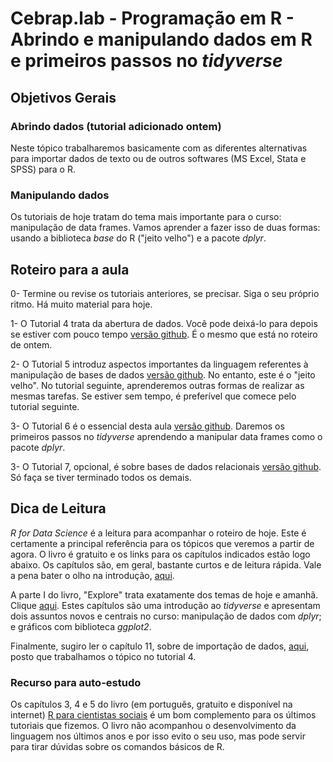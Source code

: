 #  Cebrap.lab - Programação em R - Abrindo e manipulando dados em R e primeiros passos no _tidyverse_

## Objetivos Gerais

### Abrindo dados (tutorial adicionado ontem)

Neste tópico trabalharemos basicamente com as diferentes alternativas para importar dados de texto ou de outros softwares (MS Excel, Stata e SPSS) para o R. 

### Manipulando dados

Os tutoriais de hoje tratam do tema mais importante para o curso: manipulação de data frames. Vamos aprender a fazer isso de duas formas: usando a biblioteca _base_ do R ("jeito velho") e a pacote _dplyr_.

## Roteiro para a aula

0- Termine ou revise os tutoriais anteriores, se precisar. Siga o seu próprio ritmo. Há muito material para hoje.

1- O Tutorial 4 trata da abertura de dados. Você pode deixá-lo para depois se estiver com pouco tempo [versão github](https://github.com/leobarone/cebrap_lab_programacao_r/blob/master/tutorials/tutorial04.Rmd). É o mesmo que está no roteiro de ontem.

2- O Tutorial 5 introduz aspectos importantes da linguagem referentes à manipulação de bases de dados [versão github](https://github.com/leobarone/cebrap_lab_programacao_r/blob/master/tutorials/tutorial05.Rmd). No entanto, este é o "jeito velho". No tutorial seguinte, aprenderemos outras formas de realizar as mesmas tarefas. Se estiver sem tempo, é preferível que comece pelo tutorial seguinte.

3- O Tutorial 6 é o essencial desta aula [versão github](https://github.com/leobarone/cebrap_lab_programacao_r/blob/master/tutorials/tutorial04.Rmd). Daremos os primeiros passos no _tidyverse_ aprendendo a manipular data frames como o pacote _dplyr_. 

3- O Tutorial 7, opcional, é sobre bases de dados relacionais [versão github](https://github.com/leobarone/cebrap_lab_programacao_r/blob/master/tutorials/tutorial07.Rmd). Só faça se tiver terminado todos os demais.

## Dica de Leitura

_R for Data Science_ é a leitura para acompanhar o roteiro de hoje. Este é certamente a principal referência para os tópicos que veremos a partir de agora. O livro é gratuito e os links para os capítulos indicados estão logo abaixo. Os capítulos são, em geral, bastante curtos e de leitura rápida. Vale a pena bater o olho na introdução, [aqui](http://r4ds.had.co.nz/introduction.html).

A parte I do livro, "Explore" trata exatamente dos temas de hoje e amanhã. Clique [aqui](http://r4ds.had.co.nz/explore-intro.html). Estes capítulos são uma introdução ao _tidyverse_ e apresentam dois assuntos novos e centrais no curso: manipulação de dados com _dplyr_; e gráficos com biblioteca _ggplot2_. 

Finalmente, sugiro ler o capítulo 11, sobre de importação de dados, [aqui](http://r4ds.had.co.nz/data-import.html), posto que trabalhamos o tópico no tutorial 4.

### Recurso para auto-estudo

Os capítulos 3, 4 e 5 do livro (em português, gratuito e disponível na internet) [R para cientistas sociais](http://www.uesc.br/editora/livrosdigitais_20140513/r_cientistas.pdf) é um bom complemento para os últimos tutoriais que fizemos. O livro não acompanhou o desenvolvimento da linguagem nos últimos anos e por isso evito o seu uso, mas pode servir para tirar dúvidas sobre os comandos básicos de R.